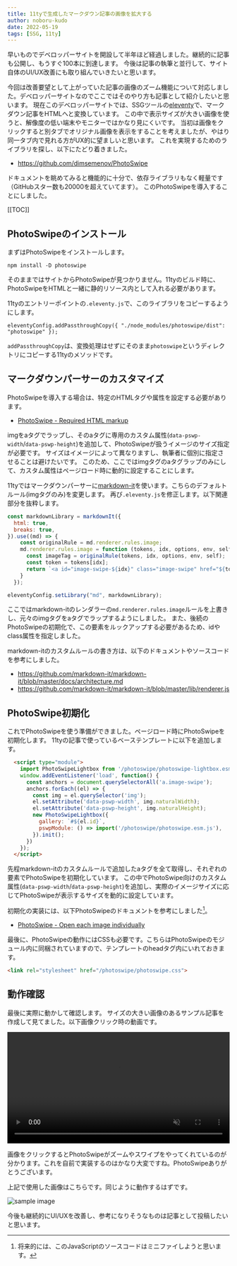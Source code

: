 ```yaml
---
title: 11tyで生成したマークダウン記事の画像を拡大する
author: noboru-kudo
date: 2022-05-19
tags: [SSG, 11ty]
---
```


早いものでデベロッパーサイトを開設して半年ほど経過しました。継続的に記事も公開し、もうすぐ100本に到達します。
今後は記事の執筆と並行して、サイト自体のUI/UX改善にも取り組んでいきたいと思います。

今回は改善要望として上がっていた記事の画像のズーム機能について対応しました。デベロッパーサイトなのでここではそのやり方も記事として紹介したいと思います。
現在このデベロッパーサイトでは、SSGツールの[eleventy](https://www.11ty.dev/)で、マークダウン記事をHTMLへと変換しています。
この中で表示サイズが大きい画像を使うと、解像度の低い端末やモニターではかなり見にくいです。
当初は画像をクリックすると別タブでオリジナル画像を表示をすることを考えましたが、やはり同一タブ内で見れる方がUX的に望ましいと思います。
これを実現するためのライブラリを探し、以下にたどり着きました。

- <https://github.com/dimsemenov/PhotoSwipe>

ドキュメントを眺めてみると機能的に十分で、依存ライブラリもなく軽量です（GitHubスター数も20000を超えていてます）。
このPhotoSwipeを導入することにしました。

[[TOC]]

## PhotoSwipeのインストール

まずはPhotoSwipeをインストールします。

```shell
npm install -D photoswipe
```

そのままではサイトからPhotoSwipeが見つかりません。11tyのビルド時に、PhotoSwipeをHTMLと一緒に静的リソース内として入れる必要があります。

11tyのエントリーポイントの`.eleventy.js`で、このライブラリをコピーするようにします。

```shell
eleventyConfig.addPassthroughCopy({ "./node_modules/photoswipe/dist": "photoswipe" });
```

`addPassthroughCopy`は、変換処理はせずにそのまま`photoswipe`というディレクトリにコピーする11tyのメソッドです。

## マークダウンパーサーのカスタマイズ

PhotoSwipeを導入する場合は、特定のHTMLタグや属性を設定する必要があります。

- [PhotoSwipe - Required HTML markup](https://photoswipe.com/getting-started/#required-html-markup)

imgをaタグでラップし、そのaタグに専用のカスタム属性(`data-pswp-width`/`data-pswp-height`)を追加して、PhotoSwipeが扱うイメージのサイズ指定が必要です。
サイズはイメージによって異なりますし、執筆者に個別に指定させることは避けたいです。
このため、ここではimgタグのaタグラップのみにして、カスタム属性はページロード時に動的に設定することにします。

11tyではマークダウンパーサーに[markdown-it](https://github.com/markdown-it/markdown-it)を使います。こちらのデフォルトルール(imgタグのみ)を変更します。
再び`.eleventy.js`を修正します。以下関連部分を抜粋します。

```javascript
const markdownLibrary = markdownIt({
  html: true,
  breaks: true,
}).use((md) => {
    const originalRule = md.renderer.rules.image;
    md.renderer.rules.image = function (tokens, idx, options, env, self) {
      const imageTag = originalRule(tokens, idx, options, env, self);
      const token = tokens[idx];
      return `<a id="image-swipe-${idx}" class="image-swipe" href="${token.attrs[token.attrIndex("src")][1]}" target="_blank" rel="noopener noreferrer">${imageTag}</a>`;
    }
  });

eleventyConfig.setLibrary("md", markdownLibrary);
```

ここではmarkdown-itのレンダラーの`md.renderer.rules.image`ルールを上書きし、元々のimgタグをaタグでラップするようにしました。
また、後続のPhotoSwipeの初期化で、この要素をルックアップする必要があるため、idやclass属性を指定しました。

markdown-itのカスタムルールの書き方は、以下のドキュメントやソースコードを参考にしました。

- <https://github.com/markdown-it/markdown-it/blob/master/docs/architecture.md>
- <https://github.com/markdown-it/markdown-it/blob/master/lib/renderer.js>

## PhotoSwipe初期化

これでPhotoSwipeを使う準備ができました。ページロード時にPhotoSwipeを初期化します。
11tyの記事で使っているベーステンプレートに以下を追加します。

```html
  <script type="module">
    import PhotoSwipeLightbox from '/photoswipe/photoswipe-lightbox.esm.js';
    window.addEventListener('load', function() {
      const anchors = document.querySelectorAll('a.image-swipe');
      anchors.forEach((el) => {
        const img = el.querySelector('img');
        el.setAttribute('data-pswp-width', img.naturalWidth);
        el.setAttribute('data-pswp-height', img.naturalHeight);
        new PhotoSwipeLightbox({
          gallery: `#${el.id}`,
          pswpModule: () => import('/photoswipe/photoswipe.esm.js'),
        }).init();
      })
    });
  </script>
```

先程markdown-itのカスタムルールで追加したaタグを全て取得し、それぞれの要素でPhotoSwipeを初期化しています。
この中でPhotoSwipe向けのカスタム属性(`data-pswp-width`/`data-pswp-height`)を追加し、実際のイメージサイズに応じてPhotoSwipeが表示するサイズを動的に設定しています。

初期化の実装には、以下PhotoSwipeのドキュメントを参考にしました[^1]。

- [PhotoSwipe - Open each image individually](https://photoswipe.com/getting-started/#open-each-image-individually)

[^1]: 将来的には、このJavaScriptのソースコードはミニファイしようと思います。

最後に、PhotoSwipeの動作にはCSSも必要です。こちらはPhotoSwipeのモジュール内に同梱されていますので、テンプレートのheadタグ内にいれておきます。

```html
<link rel="stylesheet" href="/photoswipe/photoswipe.css">
```

## 動作確認

最後に実際に動かして確認します。
サイズの大きい画像のあるサンプル記事を作成して見てました。以下画像クリック時の動画です。

<video width="100%" autoplay muted loop playsinline controls>
<source src="https://i.gyazo.com/aa2b284d7f8866217f3b087fe831e7f2.mp4" type="video/mp4" />
</video>

画像をクリックするとPhotoSwipeがズームやスワイプをやってくれているのが分かります。これを自前で実装するのはかなり大変ですね。PhotoSwipeありがとうございます。

上記で使用した画像はこちらです。同じように動作するはずです。

![sample image](https://i.gyazo.com/7ee2980d2d93f5fbb2bb4700f491eb20.jpg)

今後も継続的にUI/UXを改善し、参考になりそうなものは記事として投稿したいと思います。